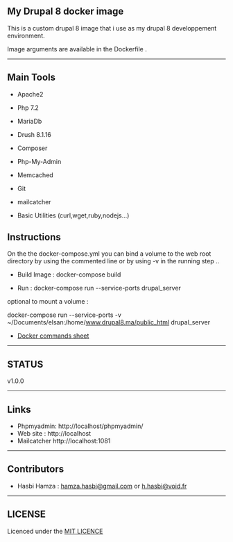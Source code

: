 
## My Drupal 8 docker image

This is a custom drupal 8 image that i use as my drupal 8 developpement environment.

Image arguments are available in the Dockerfile .

---
  

## Main Tools

* Apache2

* Php 7.2

* MariaDb

* Drush 8.1.16

* Composer

* Php-My-Admin

* Memcached

* Git

* mailcatcher

* Basic Utilities (curl,wget,ruby,nodejs...)

## Instructions

On the the docker-compose.yml you can bind a volume to the web root directory by using the commented line or by using -v in the running step ..

- Build Image : docker-compose build

- Run : docker-compose run --service-ports drupal_server

optional to mount a volume :

docker-compose run --service-ports -v ~/Documents/elsan:/home/www.drupal8.ma/public_html drupal_server

- [Docker commands sheet](https://groupe-sii.github.io/cheat-sheets/docker/index.html)

---

## STATUS

v1.0.0

---

## Links

- Phpmyadmin: http://localhost/phpmyadmin/
- Web site : http://localhost
- Mailcatcher http://localhost:1081

---

## Contributors

- Hasbi Hamza : <hamza.hasbi@gmail.com> or <h.hasbi@void.fr>

---

## LICENSE

Licenced under the [MIT LICENCE](LICENSE)
